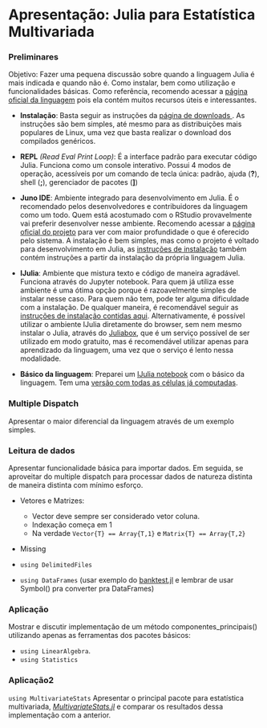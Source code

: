 # Apresentação: Julia para Estatística Multivariada

### Preliminares

Objetivo: Fazer uma pequena discussão sobre quando a linguagem Julia é mais indicada e quando não é. Como instalar, bem como utilização e funcionalidades básicas. Como referência, recomendo acessar a [página oficial da linguagem](https://julialang.org) pois ela contém muitos recursos úteis e interessantes.
- **Instalação**: Basta seguir as instruções da [página de downloads ](https://julialang.org/downloads/). As instruções são bem simples, até mesmo para as distribuições mais populares de Linux, uma vez que basta realizar o download dos compilados genéricos.

- **REPL** _(Read Eval Print Loop)_: É a interface padrão para executar código Julia. Funciona como um console interativo. Possui 4 modos de operação, acessíveis por um comando de tecla única: padrão, ajuda (**?**), shell (**;**), gerenciador de pacotes (**]**)

- **Juno IDE**: Ambiente integrado para desenvolvimento em Julia. É o recomendado pelos desenvolvedores e contribuidores da linguagem como um todo. Quem está acostumado com o RStudio provavelmente vai preferir desenvolver nesse ambiente. Recomendo acessar a [página oficial do projeto](http://junolab.org/) para ver com maior profundidade o que é oferecido pelo sistema. A instalação é bem simples, mas como o projeto é voltado para desenvolvimento em Julia, as [instruções de instalação](http://docs.junolab.org/latest/man/installation.html) também contém instruções a partir da instalação da própria linguagem Julia.

- **IJulia**: Ambiente que mistura texto e código de maneira agradável. Funciona através do Jupyter notebook. Para quem já utiliza esse ambiente é uma ótima opção porque é razoavelmente simples de instalar nesse caso. Para quem não tem, pode ter alguma dificuldade com a instalação. De qualquer maneira, é recomendável seguir as [instruções de instalação contidas aqui](https://github.com/JuliaLang/IJulia.jl/blob/master/README.md). Alternativamente, é possível utilizar o ambiente IJulia diretamente do browser, sem nem mesmo instalar o Julia, através do [Juliabox](https://juliabox.com), que é um serviço possível de ser utilizado em modo gratuito, mas é recomendável utilizar apenas para aprendizado da linguagem, uma vez que o serviço é lento nessa modalidade.

- **Básico da linguagem**: Preparei um [IJulia notebook]() com o básico da linguagem. Tem uma [versão com todas as células já computadas]().

### Multiple Dispatch

Apresentar o maior diferencial da linguagem através de um exemplo simples.

### Leitura de dados

Apresentar funcionalidade básica para importar dados. Em seguida, se aproveitar do multiple dispatch para processar dados de natureza distinta de maneira distinta com mínimo esforço.

- Vetores e Matrizes:
  - Vector deve sempre ser considerado vetor coluna.
  - Indexação começa em 1
  - Na verdade `Vector{T} == Array{T,1}` e `Matrix{T} == Array{T,2}`

- Missing

- `using DelimitedFiles`
- `using DataFrames` (usar exemplo do [banktest.jl](https://github.com/fabio-reale/cancorr-bank/blob/master/banktest.jl) e lembrar de usar Symbol() pra converter pra DataFrames)

### Aplicação

Mostrar e discutir implementação de um método componentes_principais() utilizando apenas as ferramentas dos pacotes básicos:
 - `using LinearAlgebra`.
 - `using Statistics`

### Aplicação2

`using MultivariateStats`
Apresentar o principal pacote para estatística multivariada, [_MultivariateStats.jl_](https://multivariatestatsjl.readthedocs.io/en/latest/) e comparar os resultados dessa implementação com a anterior.
